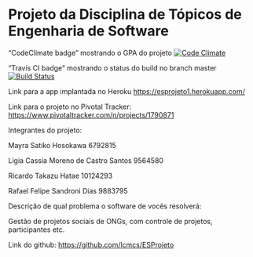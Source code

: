 # Projeto da Disciplina de Tópicos de Engenharia de Software

“CodeClimate badge” mostrando o GPA do projeto
[![Code Climate](https://codeclimate.com/github/lcmcs/ESProjeto/badges/gpa.svg)](https://codeclimate.com/github/lcmcs/ESProjeto)

“Travis CI badge” mostrando o status do build no branch master
[![Build Status](https://travis-ci.org/lcmcs/ESProjeto.svg?branch=master)](https://travis-ci.org/lcmcs/ESProjeto)

Link para a app implantada no Heroku
https://esprojeto1.herokuapp.com/



Link para o projeto no Pivotal Tracker: 
https://www.pivotaltracker.com/n/projects/1790871



Integrantes do projeto:



Mayra Satiko Hosokawa                   6792815

Ligia Cassia Moreno de Castro Santos    9564580

Ricardo Takazu Hatae                    10124293

Rafael Felipe Sandroni Dias             9883795



Descrição de qual problema o software de vocês resolverá:


Gestão de projetos sociais de ONGs, com controle de projetos, participantes etc. 

Link do github:
https://github.com/lcmcs/ESProjeto
